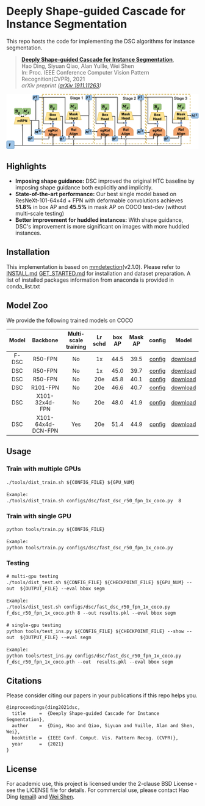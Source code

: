 # Deeply Shape-guided Cascade for Instance Segmentation
This repo hosts the code for implementing the DSC algorithms for instance segmentation.

> [**Deeply Shape-guided Cascade for Instance Segmentation**](https://arxiv.org/abs/1911.11263),            
> Hao Ding, Siyuan Qiao, Alan Yuille, Wei Shen   
> In: Proc. IEEE Conference Computer Vision Pattern Recognition(CVPR), 2021  
> *arXiv preprint ([arXiv 1911.11263](https://arxiv.org/abs/1911.11263))*  

![architecture](img/DSC_top.png)

## Highlights
- **Imposing shape guidance:**  DSC improved the original HTC baseline by imposing shape guidance both explicitly and implicitly.
- **State-of-the-art performance:** Our best single model based on ResNeXt-101-64x4d + FPN with deformable convolutions achieves **51.8%** in box AP and **45.5%** in mask AP on COCO test-dev (without multi-scale testing)
- **Better improvement for huddled instances:** With shape guidance, DSC's improvement is more significant on images with more huddled instances.

## Installation
This implementation is based on [mmdetection](https://github.com/open-mmlab/mmdetection)(v2.1.0). Please refer to [INSTALL.md](https://github.com/open-mmlab/mmdetection/blob/v2.1.0/docs/install.md) [GET_STARTED.md](https://github.com/open-mmlab/mmdetection/blob/v2.1.0/docs/install.md) for installation and dataset preparation. A list of installed packages information from anaconda is provided in conda_list.txt

## Model Zoo
We provide the following trained models on COCO

Model | Backbone | Multi-scale training | Lr schd | box AP | Mask AP | config | Model
:---: |:---:|:---:|:---:|:---: |:---: |:---: |:---:
F-DSC| R50-FPN | No | 1x | 44.5 | 39.5 | [config](configs/dsc/fast_dsc_r50_fpn_1x_coco.py) | [download](https://www.icloud.com/iclouddrive/05yKomhpHgJtq0id3c_w0DfsA#f_dsc_r50_fpn_1x_coco)
 DSC | R50-FPN | No | 1x | 45.0 | 39.7 | [config](configs/dsc/dsc_r50_fpn_1x_coco.py) | [download](https://www.icloud.com/iclouddrive/0kqiw-jYtZypTv8VwiXtJN8RQ#dsc_r50_fpn_1x_coco)
 DSC | R50-FPN | No | 20e | 45.8 | 40.1 | [config](configs/dsc/dsc_r50_fpn_20e_coco.py) | [download](https://www.icloud.com/iclouddrive/04KDNWYuoO5pDkklVASW3GKJA#dsc_r50_fpn_20e_coco)
 DSC | R101-FPN | No | 20e | 46.6 | 40.7 | [config](configs/dsc/dsc_r101_fpn_20e_coco.py) | [download](https://www.icloud.com/iclouddrive/0HZA9SZhQoLTn2tmLE9a3FpRA#dsc_r101_fpn_20e_coco)
 DSC | X101-32x4d-FPN | No | 20e | 48.0 | 41.9 | [config](configs/dsc/dsc_x101_32x4d_fpn_20e_coco.py) | [download](https://www.icloud.com/iclouddrive/0550mLVMlTdYzldo0G72swJZA#dsc_x101_32x4d_fpn_20e_coco)
 DSC | X101-64x4d-DCN-FPN | Yes | 20e | 51.4 | 44.9 | [config](configs/dsc/dsc_x101_64x4d_fpn_dconv_c3-c5_mstrain_400_1400_16x1_20e_coco.py) | [download](https://www.icloud.com/iclouddrive/0DXqitbQT0s2FMBg4n6-0R9CQ#dsc_x101_64x4d_fpn_dconv_c3-c5_mstrain_400_1400_16x1_20e_coco)


## Usage

### Train with multiple GPUs
    ./tools/dist_train.sh ${CONFIG_FILE} ${GPU_NUM}

    Example: 
    ./tools/dist_train.sh configs/dsc/fast_dsc_r50_fpn_1x_coco.py  8

### Train with single GPU
    python tools/train.py ${CONFIG_FILE}
    
    Example:
    python tools/train.py configs/dsc/fast_dsc_r50_fpn_1x_coco.py

### Testing
    # multi-gpu testing
    ./tools/dist_test.sh ${CONFIG_FILE} ${CHECKPOINT_FILE} ${GPU_NUM} --out  ${OUTPUT_FILE} --eval bbox segm
    
    Example: 
    ./tools/dist_test.sh configs/dsc/fast_dsc_r50_fpn_1x_coco.py  f_dsc_r50_fpn_1x_coco.pth 8 --out results.pkl --eval bbox segm

    # single-gpu testing
    python tools/test_ins.py ${CONFIG_FILE} ${CHECKPOINT_FILE} --show --out  ${OUTPUT_FILE} --eval segm
    
    Example: 
    python tools/test_ins.py configs/dsc/fast_dsc_r50_fpn_1x_coco.py  f_dsc_r50_fpn_1x_coco.pth --out  results.pkl --eval bbox segm

## Citations
Please consider citing our papers in your publications if this repo helps you. 
```
@inproceedings{ding2021dsc,
  title     =  {Deeply Shape-guided Cascade for Instance Segmentation},
  author    =  {Ding, Hao and Qiao, Siyuan and Yuille, Alan and Shen, Wei},
  booktitle =  {IEEE Conf. Comput. Vis. Pattern Recog. (CVPR)},
  year      =  {2021}
}
```

## License
For academic use, this project is licensed under the 2-clause BSD License - see the LICENSE file for details. For commercial use, please contact Hao Ding ([email](mailto:hding15@jhu.edu)) and  [Wei Shen](https://shenwei1231.github.io/).
